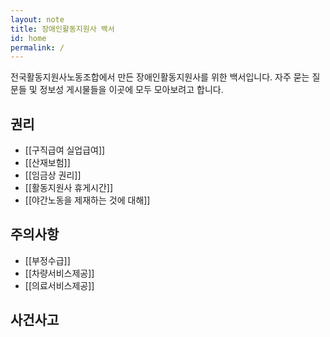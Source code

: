 ```yaml
---
layout: note
title: 장애인활동지원사 백서
id: home
permalink: /
---
```


전국활동지원사노동조합에서 만든 장애인활동지원사를 위한 백서입니다. 자주 묻는 질문들 및 정보성 게시물들을 이곳에 모두 모아보려고 합니다.

## 권리
* [[구직급여 실업급여]]
* [[산재보험]]
* [[임금상 권리]]
* [[활동지원사 휴게시간]]
* [[야간노동을 제재하는 것에 대해]]

## 주의사항
* [[부정수급]]
* [[차량서비스제공]]
* [[의료서비스제공]]

## 사건사고